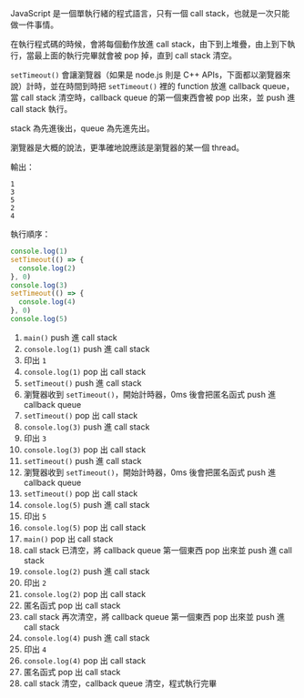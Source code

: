 JavaScript 是一個單執行緒的程式語言，只有一個 call stack，也就是一次只能做一件事情。

在執行程式碼的時候，會將每個動作放進 call stack，由下到上堆疊，由上到下執行，當最上面的執行完畢就會被 pop 掉，直到 call stack 清空。

`setTimeout()` 會讓瀏覽器（如果是 node.js 則是 C++ APIs，下面都以瀏覽器來說）計時，並在時間到時把 `setTimeout()` 裡的 function 放進 callback queue，當 call stack 清空時，callback queue 的第一個東西會被 pop 出來，並 push 進 call stack 執行。

stack 為先進後出，queue 為先進先出。

瀏覽器是大概的說法，更準確地說應該是瀏覽器的某一個 thread。

輸出：

```
1
3
5
2
4
```

執行順序：

```javascript
console.log(1)
setTimeout(() => {
  console.log(2)
}, 0)
console.log(3)
setTimeout(() => {
  console.log(4)
}, 0)
console.log(5)
```

1. `main()` push 進 call stack
2. `console.log(1)` push 進 call stack
3. 印出 `1`
4. `console.log(1)` pop 出 call stack
5. `setTimeout()` push 進 call stack
6. 瀏覽器收到 `setTimeout()`，開始計時器，0ms 後會把匿名函式 push 進 callback queue
7. `setTimeout()` pop 出 call stack
8. `console.log(3)` push 進 call stack
9. 印出 `3`
10. `console.log(3)` pop 出 call stack
11. `setTimeout()` push 進 call stack
12. 瀏覽器收到 `setTimeout()`，開始計時器，0ms 後會把匿名函式 push 進 callback queue
13. `setTimeout()` pop 出 call stack
14. `console.log(5)` push 進 call stack
15. 印出 `5`
16. `console.log(5)` pop 出 call stack
17. `main()` pop 出 call stack
18. call stack 已清空，將 callback queue 第一個東西 pop 出來並 push 進 call stack
19. `console.log(2)` push 進 call stack
20. 印出 `2`
21. `console.log(2)` pop 出 call stack
22. 匿名函式 pop 出 call stack
23. call stack 再次清空，將 callback queue 第一個東西 pop 出來並 push 進 call stack
24. `console.log(4)` push 進 call stack
25. 印出 `4`
26. `console.log(4)` pop 出 call stack
27. 匿名函式 pop 出 call stack
28. call stack 清空，callback queue 清空，程式執行完畢
